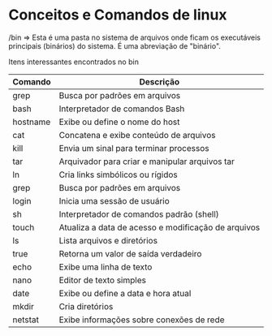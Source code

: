 # Conceitos e Comandos de linux

/bin  => Esta é uma pasta no sistema de arquivos onde ficam os executáveis principais (binários) do sistema. É uma abreviação de "binário". 

Itens interessantes encontrados no bin

| Comando  | Descrição                                   |
|----------|---------------------------------------------|
| grep     | Busca por padrões em arquivos               |
| bash     | Interpretador de comandos Bash              |
| hostname | Exibe ou define o nome do host              |
| cat      | Concatena e exibe conteúdo de arquivos      |
| kill     | Envia um sinal para terminar processos      |
| tar      | Arquivador para criar e manipular arquivos tar   |
| ln       | Cria links simbólicos ou rígidos            |
| grep     | Busca por padrões em arquivos               |
| login    | Inicia uma sessão de usuário                |
| sh       | Interpretador de comandos padrão (shell)    |
| touch    | Atualiza a data de acesso e modificação de arquivos   |
| ls       | Lista arquivos e diretórios                 |
| true     | Retorna um valor de saída verdadeiro         |
| echo     | Exibe uma linha de texto                    |
| nano     | Editor de texto simples                     |
| date     | Exibe ou define a data e hora atual         |
| mkdir    | Cria diretórios                             |
| netstat  | Exibe informações sobre conexões de rede    |


